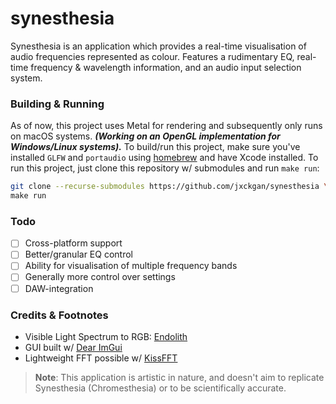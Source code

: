 # synesthesia

Synesthesia is an application which provides a real-time visualisation of audio frequencies represented as colour. Features a rudimentary EQ, real-time frequency & wavelength information, and an audio input selection system.

### Building & Running

As of now, this project uses Metal for rendering and subsequently only runs on macOS systems. ***(Working on an OpenGL implementation for Windows/Linux systems).*** To build/run this project, make sure you've installed `GLFW` and `portaudio` using [homebrew](https://brew.sh) and have Xcode installed. To run this project, just clone this repository w/ submodules and run `make run`:

```sh
git clone --recurse-submodules https://github.com/jxckgan/synesthesia \
make run
```

### Todo

- [ ] Cross-platform support
- [ ] Better/granular EQ control
- [ ] Ability for visualisation of multiple frequency bands
- [ ] Generally more control over settings
- [ ] DAW-integration

### Credits & Footnotes

- Visible Light Spectrum to RGB: [Endolith](https://www.endolith.com/wordpress/2010/09/15/a-mapping-between-musical-notes-and-colors/)
- GUI built w/  [Dear ImGui](https://github.com/ocornut/imgui)
- Lightweight FFT possible w/ [KissFFT](https://github.com/mborgerding/kissfft)

> **Note**:
> This application is artistic in nature, and doesn't aim to replicate Synesthesia (Chromesthesia) or to be scientifically accurate.